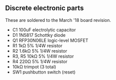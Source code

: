 Discrete electronic parts
-------------------------
These are soldered to the March '18 board revision.

+ C1 100uF electrolytic capacitor
+ D1 1N5817 Schottky diode
+ Q1 RFP30N06LE logic-level MOSFET
+ R1 1kΩ 5% 1/4W resistor
+ R2 1.6kΩ 5% 1/4W resistor
+ R3, R5 10kΩ 5% 1/4W resistor
+ R4 220Ω 5% 1/4W resistor
+ 10kΩ trimpot (3 total)
+ SW1 pushbutton switch (reset)
